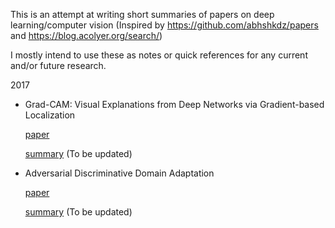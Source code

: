 
This is an attempt at writing short summaries of papers on deep learning/computer vision (Inspired by https://github.com/abhshkdz/papers and https://blog.acolyer.org/search/)

I mostly intend to use these as notes or quick references for any current and/or future research. 

2017

  * Grad-CAM: Visual Explanations from Deep Networks via Gradient-based Localization
  
    [paper](https://arxiv.org/pdf/1610.02391v3.pdf) 
    
    [summary]() (To be updated)

  * Adversarial Discriminative Domain Adaptation
  
    [paper](http://openaccess.thecvf.com/content_cvpr_2017/papers/Tzeng_Adversarial_Discriminative_Domain_CVPR_2017_paper.pdf) 
    
    [summary]() (To be updated)
    
    
    
